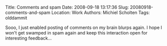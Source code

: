 Title: Comments and spam
Date: 2008-09-18 13:17:36
Slug: 20080918-comments-and-spam
Location: Work
Authors: Michiel Scholten
Tags: olddammit

<p>Sooo, I just enabled posting of comments on my brain blurps again. I hope I won't get swamped in spam again and keep this interaction open for interesting feedback...</p>